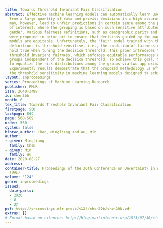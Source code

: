 ```yaml
---
title: Towards Threshold Invariant Fair Classification
abstract: Effective machine learning models can automatically learn useful information
  from a large quantity of data and provide decisions in a high accuracy. These models
  may, however, lead to unfair predictions in certain sense among the population groups
  of interest, where the grouping is based on such sensitive attributes as race and
  gender. Various fairness definitions, such as demographic parity and equalized odds,
  were proposed in prior art to ensure that decisions guided by the machine learning
  models are equitable. Unfortunately, the "fair" model trained with these fairness
  definitions is threshold sensitive, i.e., the condition of fairness may no longer
  hold true when tuning the decision threshold. This paper introduces the notion of
  threshold invariant fairness, which enforces equitable performances across different
  groups independent of the decision threshold. To achieve this goal, this paper proposes
  to equalize the risk distributions among the groups via two approximation methods.
  Experimental results demonstrate that the proposed methodology is effective to alleviate
  the threshold sensitivity in machine learning models designed to achieve fairness.
layout: inproceedings
series: Proceedings of Machine Learning Research
publisher: PMLR
issn: 2640-3498
id: chen20b
month: 0
tex_title: Towards Threshold Invariant Fair Classification
firstpage: 560
lastpage: 569
page: 560-569
order: 560
cycles: false
bibtex_author: Chen, Mingliang and Wu, Min
author:
- given: Mingliang
  family: Chen
- given: Min
  family: Wu
date: 2020-08-27
address: 
container-title: Proceedings of the 36th Conference on Uncertainty in Artificial Intelligence
  (UAI)
volume: '124'
genre: inproceedings
issued:
  date-parts:
  - 2020
  - 8
  - 27
pdf: http://proceedings.mlr.press/v124/chen20b/chen20b.pdf
extras: []
# Format based on citeproc: http://blog.martinfenner.org/2013/07/30/citeproc-yaml-for-bibliographies/
---
```

